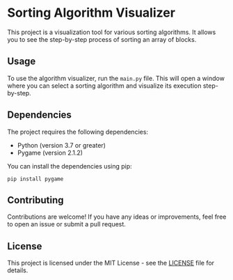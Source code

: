 # Sorting Algorithm Visualizer

This project is a visualization tool for various sorting algorithms. It allows you to see the step-by-step process of sorting an array of blocks.


## Usage

To use the algorithm visualizer, run the `main.py` file. This will open a window where you can select a sorting algorithm and visualize its execution step-by-step.

## Dependencies

The project requires the following dependencies:

- Python (version 3.7 or greater)
- Pygame (version 2.1.2)


You can install the dependencies using pip:

```
pip install pygame
```

## Contributing

Contributions are welcome! If you have any ideas or improvements, feel free to open an issue or submit a pull request.

## License

This project is licensed under the MIT License - see the [LICENSE](LICENSE) file for details.
